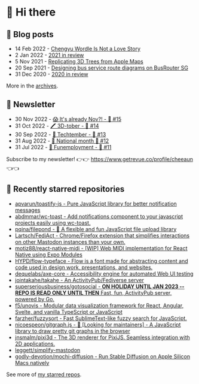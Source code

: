 # 👋 Hi there

## 📝 Blog posts

<!-- feed start -->
- 14 Feb 2022 - [Chengyu Wordle Is Not a Love Story](https://cheeaun.com/blog/2022/02/chengyu-wordle-is-not-a-love-story/)
- 2 Jan 2022 - [2021 in review](https://cheeaun.com/blog/2022/01/2021-in-review/)
- 5 Nov 2021 - [Replicating 3D Trees from Apple Maps](https://cheeaun.com/blog/2021/11/replicating-3d-trees-apple-maps/)
- 20 Sep 2021 - [Designing bus service route diagrams on BusRouter SG](https://cheeaun.com/blog/2021/09/bus-service-route-diagrams-busrouter-sg/)
- 31 Dec 2020 - [2020 in review](https://cheeaun.com/blog/2020/12/2020-in-review/)
<!-- feed end -->

More in the [archives](https://cheeaun.com/blog/archives/).

## 📰 Newsletter

<!-- newsletter start -->
- 30 Nov 2022 - [😱 It's already Nov?! - 🥫 #15](https://www.getrevue.co/profile/cheeaun/issues/it-s-already-nov-15-1433832)
- 31 Oct 2022 - [🖍️ 3D-tober - 🥫 #14](https://www.getrevue.co/profile/cheeaun/issues/3d-tober-14-1385284)
- 30 Sep 2022 - [🍎 Techtember - 🥫 #13](https://www.getrevue.co/profile/cheeaun/issues/techtember-13-1335515)
- 31 Aug 2022 - [🎏 National month 🥫 #12](https://www.getrevue.co/profile/cheeaun/issues/national-month-12-1289556)
- 31 Jul 2022 - [🕺 Funemployment - 🥫 #11](https://www.getrevue.co/profile/cheeaun/issues/funemployment-11-1247643)
<!-- newsletter end -->

Subscribe to my newsletter! 👉👉 https://www.getrevue.co/profile/cheeaun 👈👈

## 🌟 Recently starred repositories

<!-- starred repos start -->
- [apvarun/toastify-js - Pure JavaScript library for better notification messages](https://github.com/apvarun/toastify-js)
- [abdmmar/wc-toast - Add notifications component to your javascript projects easily using wc-toast.](https://github.com/abdmmar/wc-toast)
- [pqina/filepond - 🌊 A flexible and fun JavaScript file upload library](https://github.com/pqina/filepond)
- [Lartsch/FediAct - Chrome/Firefox extension that simplifies interactions on other Mastodon instances than your own. ](https://github.com/Lartsch/FediAct)
- [motiz88/react-native-midi - [WIP] Web MIDI implementation for React Native using Expo Modules](https://github.com/motiz88/react-native-midi)
- [HYPD/flow-typeface - Flow is a font made for abstracting content and code used in design work, presentations, and websites.](https://github.com/HYPD/flow-typeface)
- [dequelabs/axe-core - Accessibility engine for automated Web UI testing](https://github.com/dequelabs/axe-core)
- [jointakahe/takahe - An ActivityPub/Fediverse server](https://github.com/jointakahe/takahe)
- [superseriousbusiness/gotosocial - **ON HOLIDAY UNTIL JAN 2023 -- REPO IS READ ONLY UNTIL THEN** Fast, fun, ActivityPub server, powered by Go.](https://github.com/superseriousbusiness/gotosocial)
- [f5/unovis - Modular data visualization framework for React, Angular, Svelte, and vanilla TypeScript or JavaScript](https://github.com/f5/unovis)
- [farzher/fuzzysort - Fast SublimeText-like fuzzy search for JavaScript.](https://github.com/farzher/fuzzysort)
- [nicoespeon/gitgraph.js - 👋 [Looking for maintainers] - A JavaScript library to draw pretty git graphs in the browser](https://github.com/nicoespeon/gitgraph.js)
- [jnsmalm/pixi3d - The 3D renderer for PixiJS. Seamless integration with 2D applications.](https://github.com/jnsmalm/pixi3d)
- [leggett/simplify-mastodon](https://github.com/leggett/simplify-mastodon)
- [godly-devotion/mochi-diffusion - Run Stable Diffusion on Apple Silicon Macs natively](https://github.com/godly-devotion/mochi-diffusion)
<!-- starred repos end -->

See more of [my starred repos](https://github.com/stars/cheeaun/).